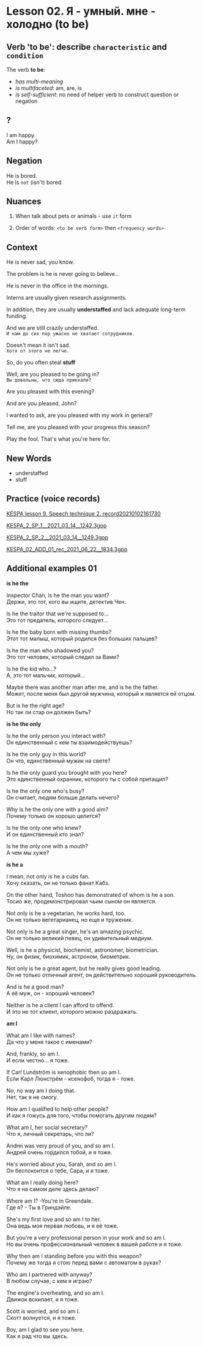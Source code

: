 # Lesson 02. Я - умный. мне - холодно (to be)

## Verb 'to be': describe `characteristic` and `condition`

The verb **to be**:
* _has multi-meaning_
* _is multifaceted_: am, are, is
* _is self-sufficient_: no need of helper verb to construct question or negation  


## ?

I am happy.  
Am I happy?


## Negation

He is bored.  
He is `not` (isn't) bored.  


## Nuances

1. When talk about pets or animals - use `it` form

2. Order of words: `<to be verb form>` then `<frequency words>`


## Context

He is never sad, you know.

The problem is he is never going to believe...

He is never in the office in the mornings.  

Interns are usually given research assignments.  

In addition, they are usually **understaffed** and lack adequate long-term funding.  

And we are still crazily understaffed.  
`И нам до сих пор ужасно не хватает сотрудников.`  

Doesn't mean it isn't sad.  
`Хотя от этого не легче.`  

So, do you often steal **stuff**

Well, are you pleased to be going in?  
`Вы довольны, что сюда приехали?`  

Are you pleased with this evening?  

And are you pleased, John?  

I wanted to ask, are you pleased with my work in general?  

Tell me, are you pleased with your progress this season?  

Play the fool. That's what you're here for.  


## New Words

* understaffed
* stuff


## Practice (voice records)

[KESPA lesson 9. Speech technique 2. record20210102161730](https://mega.nz/file/hh0zjCzL#ptgZqKcKJIQRPpZ0bbQISjDQE4lqjLIWUdnlJEW7XyQ)

[KESPA_2_SP_1__2021_03_14__1242.3gpp](https://mega.nz/file/NkEUHJib#hnpqxEb3U0uoNt0NtpMa2pqpHD_BQk90tqM560yoi0A)

[KESPA_2_SP_2__2021_03_14__1249.3gpp](https://mega.nz/file/0gUwFJYS#G1mpsCNusP7noovrKW_qaExtRUx9lU20e4fd5J9Jrzo)

[KESPA_02_ADD_01_rec_2021_06_22__1834.3gpp](https://mega.nz/file/JltykBaK#ZC2_gCGeKyPyUHkCu8uzjlFlZC_CltbpPdz5AfHm97U)


## Additional examples 01

__is he the__

Inspector Chan, is he the man you want?  
Держи, это тот, кого вы ищите, детектив Чен.

Is he the traitor that we're supposed to...  
Это тот предатель, которого следует...

Is he the baby born with missing thumbs?  
Этот тот малыш, который родился без больших пальцев?

Is he the man who shadowed you?  
Это тот человек, который следил за Вами?

Is he the kid who...?  
А, это тот мальчик, который...

Maybe there was another man after me, and is he the father.  
Может, после меня был другой мужчина, который и является ей отцом.

But is he the right age?  
Но так ли стар он должен быть?


__is he the only__

Is he the only person you interact with?  
Он единственный с кем ты взаимодействуешь?

Is he the only guy in this world?  
Он что, единственный мужик на свете?

Is he the only guard you brought with you here?  
Это единственный охранник, которого ты с собой притащил?

Is he the only one who's busy?  
Он считает, людям больше делать нечего?

Why is he the only one with a good aim?  
Почему только он хорошо целится?

Is he the only one who knew?  
И он единственный кто знал?

Is he the only one with a mouth?  
А чем мы хуже?


__is he a__

I mean, not only is he a cubs fan.  
Хочу сказать, он не только фанат Кабз.

On the other hand, Toshoo has demonstrated of whom is he a son.  
Тосио же, продемонстрировал чьим сыном он является.

Not only is he a vegetarian, he works hard, too.  
Он не только вегетарианец, но еще и труженик.

Not only is he a great singer, he's an amazing psychic.  
Он не только великий певец, он удивительный медиум.

Well, is he a physicist, biochemist, astronomer, biometrician.  
Ну, он физик, биохимик, астроном, биометрик.

Not only is he a great agent, but he really gives good leading.  
Он не только отличный агент, он действительно хороший руководитель.

And is he a good man?  
А её муж, он - хороший человек?

Neither is he a client I can afford to offend.  
И это не тот клиент, которого можно раздражать.

__am I__

What am I like with names?  
Да что у меня такое с именами?

And, frankly, so am I.  
И если честно... я тоже.

If Carl Lundström is xenophobic then so am I.  
Если Карл Люнстрём - ксенофоб, тогда я - тоже.

No, no way am I doing that.  
Нет, так я не смогу.

How am I qualified to help other people?  
И как я гожусь для того, чтобы помогать другим людям?

What am I, her social secretary?  
Что я, личный секретарь, что ли?

Andrei was very proud of you, and so am I.  
Андрей очень гордился тобой, и я тоже.

He's worried about you, Sarah, and so am I.  
Он беспокоится о тебе, Сара, и я тоже.

What am I really doing here?  
Что я на самом деле здесь делаю?

Where am I? -You're in Greendale.  
Где я? - Ты в Гриндэйле.

She's my first love and so am I to her.  
Она ведь моя первая любовь, и я её тоже.

But you're a very professional person in your work and so am I.  
Но вы очень профессиональный человек в вашей работе и я тоже.

Why then am I standing before you with this weapon?  
Почему же тогда я стою перед вами с автоматом в руках?

Who am I partnered with anyway?  
В любом случае, с кем я играю?

The engine's overheating, and so am I.  
Движок вскипает, и я тоже.

Scott is worried, and so am I.  
Скотт волнуется, и я тоже.

Boy, am I glad to see you here.  
Как я рад что вы здесь.

